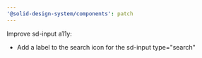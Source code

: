 ```yaml
---
'@solid-design-system/components': patch
---
```


Improve sd-input a11y:
- Add a label to the search icon for the sd-input type="search"

